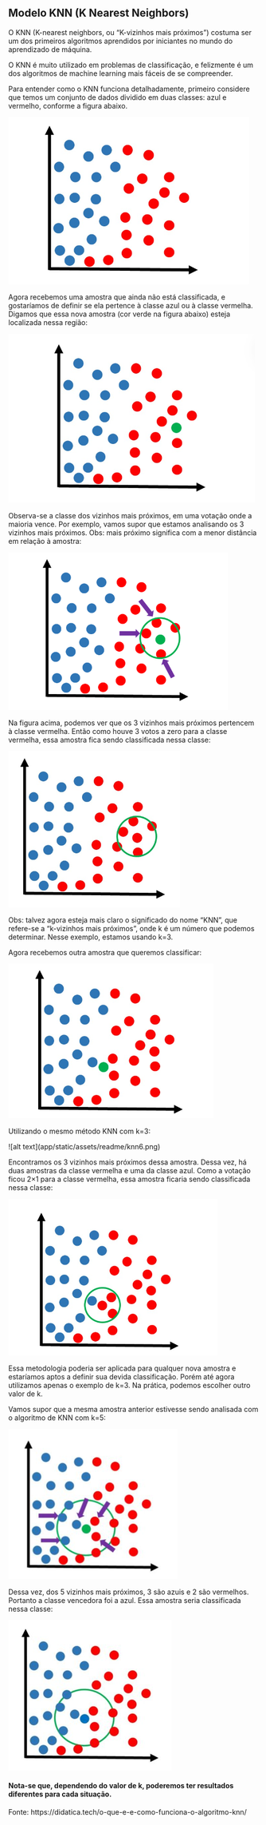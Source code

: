 ## Modelo KNN (K Nearest Neighbors)

<p>O KNN (K-nearest neighbors, ou “K-vizinhos mais próximos”) costuma ser um dos primeiros algoritmos aprendidos por iniciantes no mundo do aprendizado de máquina.

O KNN é muito utilizado em problemas de classificação, e felizmente é um dos algoritmos de machine learning mais fáceis de se compreender.</p>

<p>Para entender como o KNN funciona detalhadamente, primeiro considere que temos um conjunto de dados dividido em duas classes: azul e vermelho, conforme a figura abaixo.</p>

![alt text](app/static/assets/readme/knn1.png)

<p>Agora recebemos uma amostra que ainda não está classificada, e gostaríamos de definir se ela pertence à classe azul ou à classe vermelha. Digamos que essa nova amostra (cor verde na figura abaixo) esteja localizada nessa região:</p>

![alt text](app/static/assets/readme/knn2.png)

<p>Observa-se a classe dos vizinhos mais próximos, em uma votação onde a maioria vence. Por exemplo, vamos supor que estamos analisando os 3 vizinhos mais próximos. Obs: mais próximo significa com a menor distância em relação à amostra:</p>

![alt text](app/static/assets/readme/knn3.png)

<P>Na figura acima, podemos ver que os 3 vizinhos mais próximos pertencem à classe vermelha. Então como houve 3 votos a zero para a classe vermelha, essa amostra fica sendo classificada nessa classe:</P>

![alt text](app/static/assets/readme/knn4.png)

<p>Obs: talvez agora esteja mais claro o significado do nome “KNN”, que refere-se a “k-vizinhos mais próximos”, onde k é um número que podemos determinar. Nesse exemplo, estamos usando k=3.

Agora recebemos outra amostra que queremos classificar:</p>
![alt text](app/static/assets/readme/knn5.png)

<p>Utilizando o mesmo método KNN com k=3:</p>
![alt text](app/static/assets/readme/knn6.png)

<p>Encontramos os 3 vizinhos mais próximos dessa amostra. Dessa vez, há duas amostras da classe vermelha e uma da classe azul. Como a votação ficou 2×1 para a classe vermelha, essa amostra ficaria sendo classificada nessa classe:</p>

![alt text](app/static/assets/readme/knn7.png)

<p>Essa metodologia poderia ser aplicada para qualquer nova amostra e estaríamos aptos a definir sua devida classificação. Porém até agora utilizamos apenas o exemplo de k=3. Na prática, podemos escolher outro valor de k.

Vamos supor que a mesma amostra anterior estivesse sendo analisada com o algoritmo de KNN com k=5:</p>
![alt text](app/static/assets/readme/knn8.png)

<P>Dessa vez, dos 5 vizinhos mais próximos, 3 são azuis e 2 são vermelhos. Portanto a classe vencedora foi a azul. Essa amostra seria classificada nessa classe:</p>

![alt text](app/static/assets/readme/knn9.png)

#### Nota-se que, dependendo do valor de k, poderemos ter resultados diferentes para cada situação.

<p>Fonte: https://didatica.tech/o-que-e-e-como-funciona-o-algoritmo-knn/ </p>